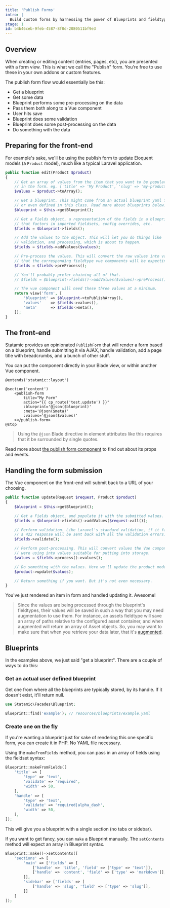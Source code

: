 ```yaml
---
title: 'Publish Forms'
intro: |
  Build custom forms by harnessing the power of Blueprints and fieldtypes.
stage: 1
id: b4b46ceb-9feb-4587-8f0d-2080511bf9e3
---
```


## Overview

When creating or editing content (entries, pages, etc), you are presented with a form view. This is what we call
the "Publish" form. You're free to use these in your own addons or custom features.

The publish form flow would essentially be this:

- Get a blueprint
- Get some data
- Blueprint performs some pre-processing on the data
- Pass them both along to a Vue component
- User hits save
- Blueprint does some validation
- Blueprint does some post-processing on the data
- Do something with the data

## Preparing for the front-end

For example's sake, we'll be using the publish form to update Eloquent models (a `Product` model), much like a typical Laravel application.

``` php
public function edit(Product $product)
{
    // Get an array of values from the item that you want to be populated
    // in the form. eg. ['title' => 'My Product', 'slug' => 'my-product']
    $values = $product->toArray();

    // Get a blueprint. This might come from an actual blueprint yaml file
    // or even defined in this class. Read more about blueprints below.
    $blueprint = $this->getBlueprint();

    // Get a Fields object, a representation of the fields in a blueprint
    // that factors in imported fieldsets, config overrides, etc.
    $fields = $blueprint->fields();

    // Add the values to the object. This will let you do things like
    // validation, and processing, which is about to happen.
    $fields = $fields->addValues($values);

    // Pre-process the values. This will convert the raw values into values
    // that the corresponding fieldtype vue components will be expecting.
    $fields = $fields->preProcess();

    // You'll probably prefer chaining all of that.
    // $fields = $blueprint->fields()->addValues($values)->preProcess();

    // The vue component will need these three values at a minimum.
    return view('form', [
        'blueprint' => $blueprint->toPublishArray(),
        'values'    => $fields->values(),
        'meta'      => $fields->meta(),
    ]);
}
```

## The front-end

Statamic provides an opinionated `PublishForm` that will render a form based on a blueprint, handle submitting it via AJAX,
handle validation, add a page title with breadcrumbs, and a bunch of other stuff.

You can put the component directly in your Blade view, or within another Vue component.

``` blade
@extends('statamic::layout')

@section('content')
    <publish-form
        title="My Form"
        action="{{ cp_route('test.update') }}"
        :blueprint='@json($blueprint)'
        :meta='@json($meta)'
        :values='@json($values)'
    ></publish-form>
@stop
```

> Using the `@json` Blade directive in element attributes like this requires that it be surrounded by single quotes.

Read more about [the publish form component](/extending/publish-components#form) to find out about its props and events.


## Handling the form submission

The Vue component on the front-end will submit back to a URL of your choosing.

``` php
public function update(Request $request, Product $product)
{
    $blueprint = $this->getBlueprint();

    // Get a Fields object, and populate it with the submitted values.
    $fields = $blueprint->fields()->addValues($request->all());

    // Perform validation. Like Laravel's standard validation, if it fails,
    // a 422 response will be sent back with all the validation errors.
    $fields->validate();

    // Perform post-processing. This will convert values the Vue components
    // were using into values suitable for putting into storage.
    $values = $fields->process()->values();

    // Do something with the values. Here we'll update the product model.
    $product->update($values);

    // Return something if you want. But it's not even necessary.
}
```

You've just rendered an item in form and handled updating it. Awesome!

> Since the values are being processed through the blueprint's fieldtypes, their values
> will be saved in such a way that you may need augmentation to use them.
> For instance, an assets fieldtype will save an array of paths relative to the configured
> asset container, and when augmented will return an array of Asset objects.
> So, you may want to make sure that when you retrieve your data later, that it's [augmented](/extending/augmentation).


## Blueprints

In the examples above, we just said "get a blueprint". There are a couple of ways to do this:

### Get an actual user defined blueprint

Get one from where all the blueprints are typically stored, by its handle.
If it doesn't exist, it'll return null.

``` php
use Statamic\Facades\Blueprint;

Blueprint::find('example'); // resources/blueprints/example.yaml
```

### Create one on the fly

If you're wanting a blueprint just for sake of rendering this one specific form, you can create it in PHP. No YAML file necessary.

Using the `makeFromFields` method, you can pass in an array of fields using the fieldset syntax:

``` php
Blueprint::makeFromFields([
    'title' => [
        'type' => 'text',
        'validate' => 'required',
        'width' => 50,
    ],
    'handle' => [
        'type' => 'text',
        'validate' => 'required|alpha_dash',
        'width' => 50,
    ],
]);
```

This will give you a blueprint with a single section (no tabs or sidebar).

If you want to get fancy, you can `make` a Blueprint manually. The `setContents` method will expect an array in Blueprint syntax.

``` php
Blueprint::make()->setContents([
    'sections' => [
        'main' => ['fields' => [
            ['handle' => 'title', 'field' => ['type' => 'text']],
            ['handle' => 'content', 'field' => ['type' => 'markdown']],
        ]],
        'sidebar' => ['fields' => [
            ['handle' => 'slug', 'field' => ['type' => 'slug']],
        ]]
    ]
]);
```
